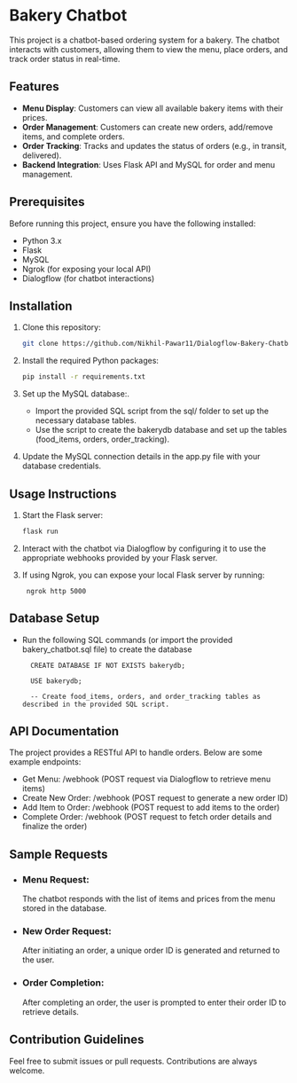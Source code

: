 

# Bakery Chatbot

This project is a chatbot-based ordering system for a bakery. The chatbot interacts with customers, allowing them to view the menu, place orders, and track order status in real-time.

## Features

- **Menu Display**: Customers can view all available bakery items with their prices.
- **Order Management**: Customers can create new orders, add/remove items, and complete orders.
- **Order Tracking**: Tracks and updates the status of orders (e.g., in transit, delivered).
- **Backend Integration**: Uses Flask API and MySQL for order and menu management.

## Prerequisites

Before running this project, ensure you have the following installed:

- Python 3.x
- Flask
- MySQL
- Ngrok (for exposing your local API)
- Dialogflow (for chatbot interactions)

## Installation

1. Clone this repository:

   ```bash
   git clone https://github.com/Nikhil-Pawar11/Dialogflow-Bakery-Chatbot.git

2. Install the required Python packages:

    ```bash
    pip install -r requirements.txt

3. Set up the MySQL database:.


    - Import the provided SQL script from the sql/ folder to set up the necessary database tables.
    - Use the script to create the bakerydb database and set up the tables (food_items, orders, order_tracking).

5. Update the MySQL connection details in the app.py file with your database credentials.

## Usage Instructions

1. Start the Flask server:

    ```bash
    flask run

2. Interact with the chatbot via Dialogflow by configuring it to use the appropriate webhooks provided by your Flask server.

3. If using Ngrok, you can expose your local Flask server by running:

        ngrok http 5000





## Database Setup
- Run the following SQL commands (or import the provided bakery_chatbot.sql file) to create the database
     
        CREATE DATABASE IF NOT EXISTS bakerydb;

        USE bakerydb;

        -- Create food_items, orders, and order_tracking tables as described in the provided SQL script.



## API Documentation

The project provides a RESTful API to handle orders. Below are some example endpoints:

- Get Menu: /webhook (POST request via Dialogflow to retrieve menu items)
- Create New Order: /webhook (POST request to generate a new order ID)
- Add Item to Order: /webhook (POST request to add items to the order)
- Complete Order: /webhook (POST request to fetch order details and finalize the order)

## Sample Requests

- ### Menu Request:

    The chatbot responds with the list of items and prices from the menu stored in the database.

- ### New Order Request:

    After initiating an order, a unique order ID is generated and returned to the user.

- ### Order Completion:

    After completing an order, the user is prompted to enter their order ID to retrieve details.


## Contribution Guidelines


Feel free to submit issues or pull requests. Contributions are always welcome.

